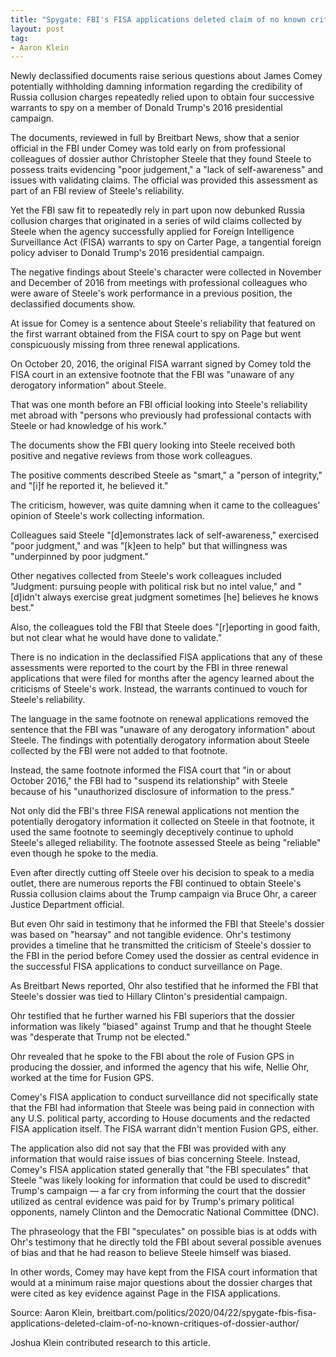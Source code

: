 ```yaml
---
title: "Spygate: FBI's FISA applications deleted claim of no known critiques of Dossier author"
layout: post
tag:
- Aaron Klein
---
```


Newly declassified documents raise serious questions about James Comey potentially withholding damning information regarding the credibility of Russia collusion charges repeatedly relied upon to obtain four successive warrants to spy on a member of Donald Trump's 2016 presidential campaign.

The documents, reviewed in full by Breitbart News, show that a senior official in the FBI under Comey was told early on from professional colleagues of dossier author Christopher Steele that they found Steele to possess traits evidencing "poor judgement," a "lack of self-awareness" and issues with validating claims. The official was provided this assessment as part of an FBI review of Steele's reliability.

Yet the FBI saw fit to repeatedly rely in part upon now debunked Russia collusion charges that originated in a series of wild claims collected by Steele when the agency successfully applied for Foreign Intelligence Surveillance Act (FISA) warrants to spy on Carter Page, a tangential foreign policy adviser to Donald Trump's 2016 presidential campaign.

The negative findings about Steele's character were collected in November and December of 2016 from meetings with professional colleagues who were aware of Steele's work performance in a previous position, the declassified documents show.

At issue for Comey is a sentence about Steele's reliability that featured on the first warrant obtained from the FISA court to spy on Page but went conspicuously missing from three renewal applications.

On October 20, 2016, the original FISA warrant signed by Comey told the FISA court in an extensive footnote that the FBI was "unaware of any derogatory information" about Steele.

That was one month before an FBI official looking into Steele's reliability met abroad with "persons who previously had professional contacts with Steele or had knowledge of his work."

The documents show the FBI query looking into Steele received both positive and negative reviews from those work colleagues.

The positive comments described Steele as "smart," a "person of integrity," and "[i]f he reported it, he believed it."

The criticism, however, was quite damning when it came to the colleagues' opinion of Steele's work collecting information.

Colleagues said Steele "[d]emonstrates lack of self-awareness," exercised "poor judgment," and was "[k]een to help" but that willingness was "underpinned by poor judgment."

Other negatives collected from Steele's work colleagues included "Judgment: pursuing people with political risk but no intel value," and "[d]idn't always exercise great judgment sometimes [he] believes he knows best."

Also, the colleagues told the FBI that Steele does "[r]eporting in good faith, but not clear what he would have done to validate."

There is no indication in the declassified FISA applications that any of these assessments were reported to the court by the FBI in three renewal applications that were filed for months after the agency learned about the criticisms of Steele's work. Instead, the warrants continued to vouch for Steele's reliability.

The language in the same footnote on renewal applications removed the sentence that the FBI was "unaware of any derogatory information" about Steele. The findings with potentially derogatory information about Steele collected by the FBI were not added to that footnote.

Instead, the same footnote informed the FISA court that "in or about October 2016," the FBI had to "suspend its relationship" with Steele because of his "unauthorized disclosure of information to the press."

Not only did the FBI's three FISA renewal applications not mention the potentially derogatory information it collected on Steele in that footnote, it used the same footnote to seemingly deceptively continue to uphold Steele's alleged reliability. The footnote assessed Steele as being "reliable" even though he spoke to the media.

Even after directly cutting off Steele over his decision to speak to a media outlet, there are numerous reports the FBI continued to obtain Steele's Russia collusion claims about the Trump campaign via Bruce Ohr, a career Justice Department official.

But even Ohr said in testimony that he informed the FBI that Steele's dossier was based on "hearsay" and not tangible evidence. Ohr's testimony provides a timeline that he transmitted the criticism of Steele's dossier to the FBI in the period before Comey used the dossier as central evidence in the successful FISA applications to conduct surveillance on Page.

As Breitbart News reported, Ohr also testified that he informed the FBI that Steele's dossier was tied to Hillary Clinton's presidential campaign.

Ohr testified that he further warned his FBI superiors that the dossier information was likely "biased" against Trump and that he thought Steele was "desperate that Trump not be elected."

Ohr revealed that he spoke to the FBI about the role of Fusion GPS in producing the dossier, and informed the agency that his wife, Nellie Ohr, worked at the time for Fusion GPS.

Comey's FISA application to conduct surveillance did not specifically state that the FBI had information that Steele was being paid in connection with any U.S. political party, according to House documents and the redacted FISA application itself. The FISA warrant didn't mention Fusion GPS, either.

The application also did not say that the FBI was provided with any information that would raise issues of bias concerning Steele. Instead, Comey's FISA application stated generally that "the FBI speculates" that Steele "was likely looking for information that could be used to discredit" Trump's campaign — a far cry from informing the court that the dossier utilized as central evidence was paid for by Trump's primary political opponents, namely Clinton and the Democratic National Committee (DNC).

The phraseology that the FBI "speculates" on possible bias is at odds with Ohr's testimony that he directly told the FBI about several possible avenues of bias and that he had reason to believe Steele himself was biased.

In other words, Comey may have kept from the FISA court information that would at a minimum raise major questions about the dossier charges that were cited as key evidence against Page in the FISA applications.

Source: Aaron Klein, breitbart.com/politics/2020/04/22/spygate-fbis-fisa-applications-deleted-claim-of-no-known-critiques-of-dossier-author/

Joshua Klein contributed research to this article.
